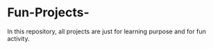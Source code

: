 # Fun-Projects-
In this repository, all projects are just for learning purpose and for fun activity.

